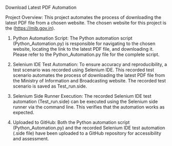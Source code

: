 
Download Latest PDF Automation

Project Overview:
This project automates the process of downloading the latest PDF file from a chosen website. The chosen website for this project is the (https://mib.gov.in).

1. Python Automation Script:
The Python automation script (Python_Automation.py) is responsible for navigating to the chosen website, locating the link to the latest PDF file, and downloading it. Please refer to the Python_Automation.py file for the complete script.

2. Selenium IDE Test Automation:
To ensure accuracy and reproducibility, a test scenario was recorded using Selenium IDE. This recorded test scenario automates the process of downloading the latest PDF file from the Ministry of Information and Broadcasting website. The recorded test scenario is saved as Test_run.side.

3. Selenium Side Runner Execution:
The recorded Selenium IDE test automation (Test_run.side) can be executed using the Selenium side runner via the command line. This verifies that the automation works as expected.

4. Uploaded to GitHub:
Both the Python automation script (Python_Automation.py) and the recorded Selenium IDE test automation (.side file) have been uploaded to a GitHub repository for accessibility and assessment.
